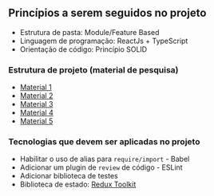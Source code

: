 ## Princípios a serem seguidos no projeto

- Estrutura de pasta: Module/Feature Based
- Linguagem de programação: ReactJs + TypeScript
- Orientação de código: Princípio SOLID


### Estrutura de projeto (material de pesquisa)

- [Material 1](https://www.sitepoint.com/organize-large-react-application/)
- [Material 2](https://github.com/jsx-eslint/eslint-plugin-react/blob/HEAD/docs/rules/jsx-filename-extension.md)
- [Material 3](https://reboot.studio/blog/folder-structures-to-organize-react-project/)
- [Material 4](https://levelup.gitconnected.com/building-a-scalable-and-modular-architecture-for-react-ts-applications-e1d917250e04)
- [Material 5](https://alexmngn.medium.com/why-react-developers-should-modularize-their-applications-d26d381854c1)


### Tecnologias que devem ser aplicadas no projeto

- Habilitar o uso de alias para `require/import` - Babel
- Adicionar um plugin de `review` de código - ESLint
- Adicionar biblioteca de testes
- Biblioteca de estado: [Redux Toolkit](https://redux-toolkit.js.org)
